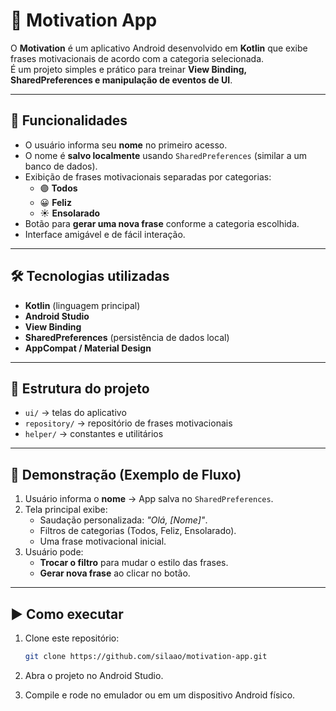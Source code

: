 # 📱 Motivation App

O **Motivation** é um aplicativo Android desenvolvido em **Kotlin** que exibe frases motivacionais de acordo com a categoria selecionada.  
É um projeto simples e prático para treinar **View Binding, SharedPreferences e manipulação de eventos de UI**.

---

## 🚀 Funcionalidades
- O usuário informa seu **nome** no primeiro acesso.  
- O nome é **salvo localmente** usando `SharedPreferences` (similar a um banco de dados).  
- Exibição de frases motivacionais separadas por categorias:  
  - 🟣 **Todos**  
  - 😀 **Feliz**  
  - ☀️ **Ensolarado**  
- Botão para **gerar uma nova frase** conforme a categoria escolhida.  
- Interface amigável e de fácil interação.

---

## 🛠️ Tecnologias utilizadas
- **Kotlin** (linguagem principal)
- **Android Studio**
- **View Binding**
- **SharedPreferences** (persistência de dados local)
- **AppCompat / Material Design**

---

## 📂 Estrutura do projeto
- `ui/` → telas do aplicativo  
- `repository/` → repositório de frases motivacionais  
- `helper/` → constantes e utilitários  

---

## 📸 Demonstração (Exemplo de Fluxo)
1. Usuário informa o **nome** → App salva no `SharedPreferences`.  
2. Tela principal exibe:  
   - Saudação personalizada: *"Olá, [Nome]"*.  
   - Filtros de categorias (Todos, Feliz, Ensolarado).  
   - Uma frase motivacional inicial.  
3. Usuário pode:  
   - **Trocar o filtro** para mudar o estilo das frases.  
   - **Gerar nova frase** ao clicar no botão.  

---

## ▶️ Como executar
1. Clone este repositório:
   ```bash
   git clone https://github.com/silaao/motivation-app.git
   
2. Abra o projeto no Android Studio.

3. Compile e rode no emulador ou em um dispositivo Android físico.

